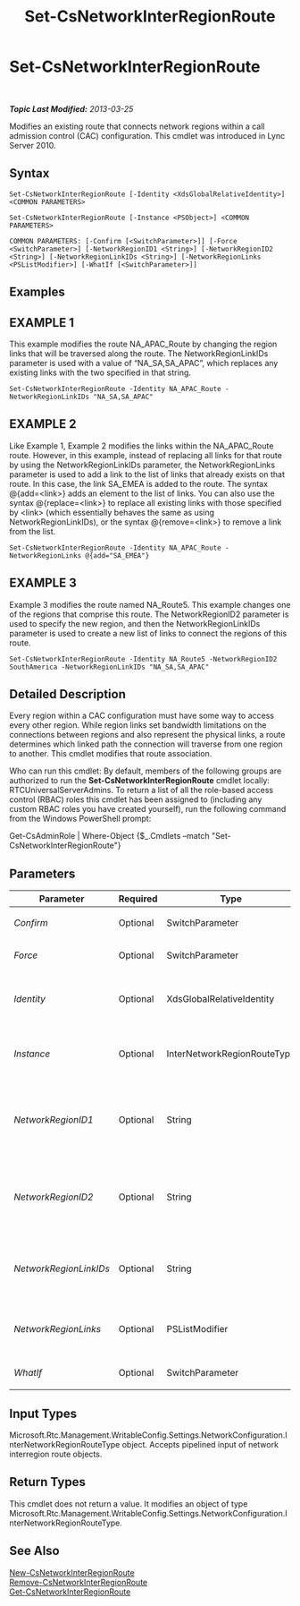 ﻿---
title: Set-CsNetworkInterRegionRoute
TOCTitle: Set-CsNetworkInterRegionRoute
ms:assetid: 5d9da3c0-56fc-401d-baf3-ed6c0f50f53d
ms:mtpsurl: https://technet.microsoft.com/en-us/library/Gg398410(v=OCS.15)
ms:contentKeyID: 48184263
ms.date: 07/23/2014
mtps_version: v=OCS.15
---

<div data-xmlns="http://www.w3.org/1999/xhtml">

<div class="topic" data-xmlns="http://www.w3.org/1999/xhtml" data-msxsl="urn:schemas-microsoft-com:xslt" data-cs="http://msdn.microsoft.com/en-us/">

<div data-asp="http://msdn2.microsoft.com/asp">

# Set-CsNetworkInterRegionRoute

</div>

<div id="mainSection">

<div id="mainBody">

<span> </span>

_**Topic Last Modified:** 2013-03-25_

Modifies an existing route that connects network regions within a call admission control (CAC) configuration. This cmdlet was introduced in Lync Server 2010.

<div>

## Syntax

    Set-CsNetworkInterRegionRoute [-Identity <XdsGlobalRelativeIdentity>] <COMMON PARAMETERS>

    Set-CsNetworkInterRegionRoute [-Instance <PSObject>] <COMMON PARAMETERS>

    COMMON PARAMETERS: [-Confirm [<SwitchParameter>]] [-Force <SwitchParameter>] [-NetworkRegionID1 <String>] [-NetworkRegionID2 <String>] [-NetworkRegionLinkIDs <String>] [-NetworkRegionLinks <PSListModifier>] [-WhatIf [<SwitchParameter>]]

</div>

<div>

## Examples

<div>

## EXAMPLE 1

This example modifies the route NA\_APAC\_Route by changing the region links that will be traversed along the route. The NetworkRegionLinkIDs parameter is used with a value of “NA\_SA,SA\_APAC”, which replaces any existing links with the two specified in that string.

    Set-CsNetworkInterRegionRoute -Identity NA_APAC_Route -NetworkRegionLinkIDs "NA_SA,SA_APAC"

</div>

<div>

## EXAMPLE 2

Like Example 1, Example 2 modifies the links within the NA\_APAC\_Route route. However, in this example, instead of replacing all links for that route by using the NetworkRegionLinkIDs parameter, the NetworkRegionLinks parameter is used to add a link to the list of links that already exists on that route. In this case, the link SA\_EMEA is added to the route. The syntax @{add=\<link\>} adds an element to the list of links. You can also use the syntax @{replace=\<link\>} to replace all existing links with those specified by \<link\> (which essentially behaves the same as using NetworkRegionLinkIDs), or the syntax @{remove=\<link\>} to remove a link from the list.

    Set-CsNetworkInterRegionRoute -Identity NA_APAC_Route -NetworkRegionLinks @{add="SA_EMEA"}

</div>

<div>

## EXAMPLE 3

Example 3 modifies the route named NA\_Route5. This example changes one of the regions that comprise this route. The NetworkRegionID2 parameter is used to specify the new region, and then the NetworkRegionLinkIDs parameter is used to create a new list of links to connect the regions of this route.

    Set-CsNetworkInterRegionRoute -Identity NA_Route5 -NetworkRegionID2 SouthAmerica -NetworkRegionLinkIDs "NA_SA,SA_APAC"

</div>

</div>

<div>

## Detailed Description

Every region within a CAC configuration must have some way to access every other region. While region links set bandwidth limitations on the connections between regions and also represent the physical links, a route determines which linked path the connection will traverse from one region to another. This cmdlet modifies that route association.

Who can run this cmdlet: By default, members of the following groups are authorized to run the **Set-CsNetworkInterRegionRoute** cmdlet locally: RTCUniversalServerAdmins. To return a list of all the role-based access control (RBAC) roles this cmdlet has been assigned to (including any custom RBAC roles you have created yourself), run the following command from the Windows PowerShell prompt:

Get-CsAdminRole | Where-Object {$\_.Cmdlets –match "Set-CsNetworkInterRegionRoute"}

</div>

<div>

## Parameters


<table>
<colgroup>
<col style="width: 25%" />
<col style="width: 25%" />
<col style="width: 25%" />
<col style="width: 25%" />
</colgroup>
<thead>
<tr class="header">
<th>Parameter</th>
<th>Required</th>
<th>Type</th>
<th>Description</th>
</tr>
</thead>
<tbody>
<tr class="odd">
<td><p><em>Confirm</em></p></td>
<td><p>Optional</p></td>
<td><p>SwitchParameter</p></td>
<td><p>Prompts you for confirmation before executing the command.</p></td>
</tr>
<tr class="even">
<td><p><em>Force</em></p></td>
<td><p>Optional</p></td>
<td><p>SwitchParameter</p></td>
<td><p>Suppresses any confirmation prompts that would otherwise be displayed before making changes.</p></td>
</tr>
<tr class="odd">
<td><p><em>Identity</em></p></td>
<td><p>Optional</p></td>
<td><p>XdsGlobalRelativeIdentity</p></td>
<td><p>The unique identifier for the network region route you want to modify. Network region routes are created only at the global scope, so this identifier does not need to specify a scope. Instead, it contains a string that is a unique name that identifies that route.</p></td>
</tr>
<tr class="even">
<td><p><em>Instance</em></p></td>
<td><p>Optional</p></td>
<td><p>InterNetworkRegionRouteType</p></td>
<td><p>An object reference to an existing region route. This object must be of type Microsoft.Rtc.Management.WritableConfig.Settings.NetworkConfiguration.InterNetworkRegionRouteType, which can be retrieved by calling the <strong>Get-CsNetworkInterRegionRoute</strong> cmdlet.</p></td>
</tr>
<tr class="odd">
<td><p><em>NetworkRegionID1</em></p></td>
<td><p>Optional</p></td>
<td><p>String</p></td>
<td><p>The Identity (NetworkRegionID) of one of the two regions connected through this route. The value passed to this parameter must be a different region from the value of the NetworkRegionID2 parameter. (In other words, you can’t route a region to itself.) In addition, the combination of NetworkRegionID1 and NetworkRegionID2 must be unique (for example, you can’t have two routes defined that connect NorthAmerica and EMEA).</p></td>
</tr>
<tr class="even">
<td><p><em>NetworkRegionID2</em></p></td>
<td><p>Optional</p></td>
<td><p>String</p></td>
<td><p>The Identity (NetworkRegionID) of one of the two regions connected through this route. The value passed to this parameter must be a different region from the value of the NetworkRegionID1 parameter. (In other words, you can’t route a region to itself.) In addition, the combination of NetworkRegionID1 and NetworkRegionID2 must be unique (for example, you can’t have two routes defined that connect NorthAmerica and EMEA).</p></td>
</tr>
<tr class="odd">
<td><p><em>NetworkRegionLinkIDs</em></p></td>
<td><p>Optional</p></td>
<td><p>String</p></td>
<td><p>Allows you to specify all the links for this route as a string of comma-separated values. The values are the identities (NetworkRegionLinkIDs) of the region links. If you enter values for both NetworkRegionLinkIDs and NetworkRegionLinks, NetworkRegionLinkIDs will be ignored. Any links modified using this parameter will replace all existing links in the route.</p></td>
</tr>
<tr class="even">
<td><p><em>NetworkRegionLinks</em></p></td>
<td><p>Optional</p></td>
<td><p>PSListModifier</p></td>
<td><p>A list object containing the identities (NetworkRegionLinkIDs) of the region links that apply to this route. For this cmdlet, this parameter differs from the NetworkRegionLinkIDs in that in addition to allowing you to replace all existing links for this route, you can also add or remove individual links.</p></td>
</tr>
<tr class="odd">
<td><p><em>WhatIf</em></p></td>
<td><p>Optional</p></td>
<td><p>SwitchParameter</p></td>
<td><p>Describes what would happen if you executed the command without actually executing the command.</p></td>
</tr>
</tbody>
</table>


</div>

<div>

## Input Types

Microsoft.Rtc.Management.WritableConfig.Settings.NetworkConfiguration.InterNetworkRegionRouteType object. Accepts pipelined input of network interregion route objects.

</div>

<div>

## Return Types

This cmdlet does not return a value. It modifies an object of type Microsoft.Rtc.Management.WritableConfig.Settings.NetworkConfiguration.InterNetworkRegionRouteType.

</div>

<div>

## See Also


[New-CsNetworkInterRegionRoute](new-csnetworkinterregionroute.md)  
[Remove-CsNetworkInterRegionRoute](remove-csnetworkinterregionroute.md)  
[Get-CsNetworkInterRegionRoute](get-csnetworkinterregionroute.md)  
  

</div>

</div>

<span> </span>

</div>

</div>

</div>


